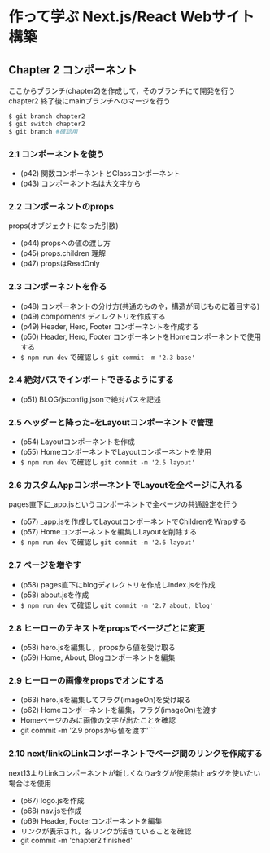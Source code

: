 # 作って学ぶ Next.js/React Webサイト構築

## Chapter 2 コンポーネント

ここからブランチ(chapter2)を作成して，そのブランチにて開発を行う
chapter2 終了後にmainブランチへのマージを行う

```sh
$ git branch chapter2
$ git switch chapter2
$ git branch #確認用
```

### 2.1 コンポーネントを使う

- (p42) 関数コンポーネントとClassコンポーネント
- (p43) コンポーネント名は大文字から

### 2.2 コンポーネントのprops

props(オブジェクトになった引数)

- (p44) propsへの値の渡し方
- (p45) props.children 理解
- (p47) propsはReadOnly

### 2.3 コンポーネントを作る

- (p48) コンポーネントの分け方(共通のものや，構造が同じものに着目する)
- (p49) compornents ディレクトリを作成する
- (p49) Header, Hero, Footer コンポーネントを作成する
- (p50) Header, Hero, Footer コンポーネントをHomeコンポーネントで使用する
- ```$ npm run dev``` で確認し ```$ git commit -m '2.3 base'```

### 2.4 絶対パスでインポートできるようにする

- (p51) BLOG/jsconfig.jsonで絶対パスを記述

### 2.5 ヘッダーと降った-をLayoutコンポーネントで管理

- (p54) Layoutコンポーネントを作成
- (p55) HomeコンポーネントでLayoutコンポーネントを使用
- ```$ npm run dev``` で確認し ```git commit -m '2.5 layout'```

### 2.6 カスタムAppコンポーネントでLayoutを全ページに入れる

pages直下に_app.jsというコンポーネントで全ページの共通設定を行う

- (p57) _app.jsを作成してLayoutコンポーネントでChildrenをWrapする
- (p57) Homeコンポーネントを編集しLayoutを削除する
- ```$ npm run dev``` で確認し ```git commit -m '2.6 layout'```

### 2.7 ページを増やす

- (p58) pages直下にblogディレクトリを作成しindex.jsを作成
- (p58) about.jsを作成
- ```$ npm run dev``` で確認し ```git commit -m '2.7 about, blog'```

### 2.8 ヒーローのテキストをpropsでページごとに変更

- (p58) hero.jsを編集し，propsから値を受け取る
- (p59) Home, About, Blogコンポーネントを編集 

### 2.9 ヒーローの画像をpropsでオンにする

- (p63) hero.jsを編集してフラグ(imageOn)を受け取る
- (p62) Homeコンポーネントを編集，フラグ(imageOn)を渡す
- Homeページのみに画像の文字が出たことを確認
- git commit -m '2.9 propsから値を渡す'```

### 2.10 next/linkのLinkコンポーネントでページ間のリンクを作成する

next13よりLinkコンポーネントが新しくなりaタグが使用禁止
aタグを使いたい場合は<Link legacyBehavior>を使用

- (p67) logo.jsを作成
- (p68) nav.jsを作成
- (p69) Header, Footerコンポーネントを編集
- リンクが表示され，各リンクが活きていることを確認
- git commit -m 'chapter2 finished'

